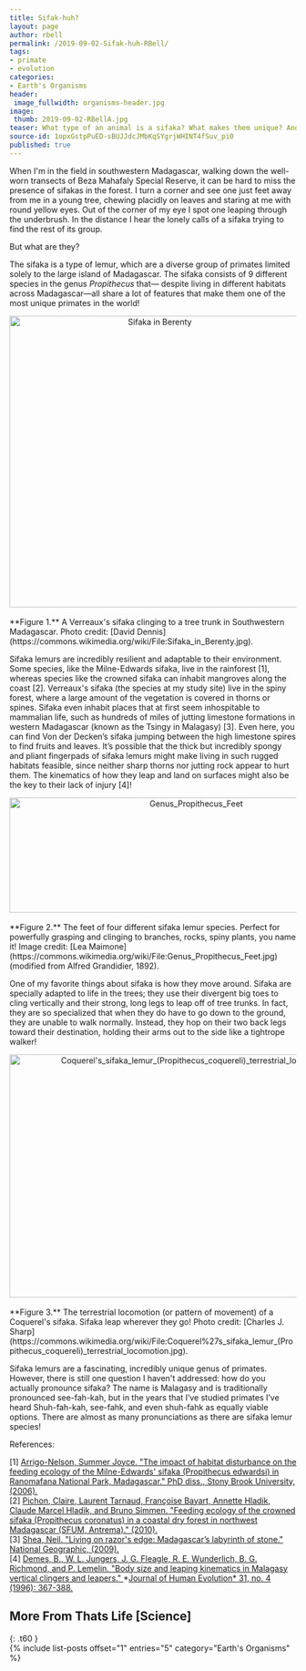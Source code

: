```yaml
---
title: Sifak-huh?
layout: page
author: rbell
permalink: /2019-09-02-Sifak-huh-RBell/
tags:
- primate
- evolution
categories:
- Earth's Organisms
header:
 image_fullwidth: organisms-header.jpg
image:
 thumb: 2019-09-02-RBellA.jpg
teaser: What type of an animal is a sifaka? What makes them unique? And how in the world do you pronounce ‘sifaka’?
source-id: 1opxGstpPuED-sBUJJdcJMbKqSYgrjWHINT4fSuv_pi0
published: true
---
```


When I'm in the field in southwestern Madagascar, walking down the well-worn transects of Beza Mahafaly Special Reserve, it can be hard to miss the presence of sifakas in the forest. I turn a corner and see one just feet away from me in a young tree, chewing placidly on leaves and staring at me with round yellow eyes. Out of the corner of my eye I spot one leaping through the underbrush. In the distance I hear the lonely calls of a sifaka trying to find the rest of its group.

But what are they?

The sifaka is a type of lemur, which are a diverse group of primates limited solely to the large island of Madagascar. The sifaka consists of 9 different species in the genus *Propithecus* that— despite living in different habitats across Madagascar—all share a lot of features that make them one of the most unique primates in the world!

<center><a title="David Dennis [CC BY-SA 2.0 (https://creativecommons.org/licenses/by-sa/2.0)], via Wikimedia Commons" href="https://commons.wikimedia.org/wiki/File:Sifaka_in_Berenty.jpg"><img width="512" alt="Sifaka in Berenty" src="https://upload.wikimedia.org/wikipedia/commons/thumb/2/2b/Sifaka_in_Berenty.jpg/512px-Sifaka_in_Berenty.jpg"></a></center><br>
**Figure 1.** A Verreaux's sifaka clinging to a tree trunk in Southwestern Madagascar. Photo credit: [David Dennis](https://commons.wikimedia.org/wiki/File:Sifaka_in_Berenty.jpg).

Sifaka lemurs are incredibly resilient and adaptable to their environment. Some species, like the Milne-Edwards sifaka, live in the rainforest [1], whereas species like the crowned sifaka can inhabit mangroves along the coast [2]. Verreaux's sifaka (the species at my study site) live in the spiny forest, where a large amount of the vegetation is covered in thorns or spines. Sifaka even inhabit places that at first seem inhospitable to mammalian life, such as hundreds of miles of jutting limestone formations in western Madagascar (known as the Tsingy in Malagasy) [3]. Even here, you can find Von der Decken’s sifaka jumping between the high limestone spires to find fruits and leaves. It’s possible that the thick but incredibly spongy and pliant fingerpads of sifaka lemurs might make living in such rugged habitats feasible, since neither sharp thorns nor jutting rock appear to hurt them. The kinematics of how they leap and land on surfaces might also be the key to their lack of injury [4]!

<center><a data-flickr-embed="true"  href="https://www.flickr.com/photos/139839751@N06/48382485297/in/dateposted-friend/" title="Genus_Propithecus_Feet"><img src="https://live.staticflickr.com/65535/48382485297_b7a0ebe328_z.jpg" width="640" height="202" alt="Genus_Propithecus_Feet"></a><script async src="//embedr.flickr.com/assets/client-code.js" charset="utf-8"></script></center><br>
**Figure 2.** The feet of four different sifaka lemur species. Perfect for powerfully grasping and clinging to branches, rocks, spiny plants, you name it! Image credit: [Lea Maimone](https://commons.wikimedia.org/wiki/File:Genus_Propithecus_Feet.jpg) (modified from Alfred Grandidier, 1892).

One of my favorite things about sifaka is how they move around. Sifaka are specially adapted to life in the trees; they use their divergent big toes to cling vertically and their strong, long legs to leap off of tree trunks. In fact, they are so specialized that when they do have to go down to the ground, they are unable to walk normally. Instead, they hop on their two back legs toward their destination, holding their arms out to the side like a tightrope walker!

<center><a data-flickr-embed="true"  href="https://www.flickr.com/photos/139839751@N06/48382343366/in/dateposted-friend/" title="Coquerel&#x27;s_sifaka_lemur_(Propithecus_coquereli)_terrestrial_locomotion"><img src="https://live.staticflickr.com/65535/48382343366_17e22b9247_z.jpg" width="640" height="427" alt="Coquerel&#x27;s_sifaka_lemur_(Propithecus_coquereli)_terrestrial_locomotion"></a><script async src="//embedr.flickr.com/assets/client-code.js" charset="utf-8"></script></center><br>
**Figure 3.** The terrestrial locomotion (or pattern of movement) of a Coquerel's sifaka. Sifaka leap wherever they go! Photo credit: [Charles J. Sharp](https://commons.wikimedia.org/wiki/File:Coquerel%27s_sifaka_lemur_(Propithecus_coquereli)_terrestrial_locomotion.jpg).

Sifaka lemurs are a fascinating, incredibly unique genus of primates. However, there is still one question I haven't addressed: how do you actually pronounce sifaka? The name is Malagasy and is traditionally pronounced see-fah-kah, but in the years that I’ve studied primates I’ve heard Shuh-fah-kah, see-fahk, and even shuh-fahk as equally viable options. There are almost as many pronunciations as there are sifaka lemur species!

References:

[1] [Arrigo-Nelson, Summer Joyce. "The impact of habitat disturbance on the feeding ecology of the Milne-Edwards' sifaka (Propithecus edwardsi) in Ranomafana National Park, Madagascar." PhD diss., Stony Brook University, (2006).](https://www.researchgate.net/profile/Summer_Arrigo-Nelson/publication/34659811_The_impact_of_habitat_disturbance_on_the_feeding_ecology_of_the_Milne-Edwards%27_Sifaka_Propithecus_edwardsi_in_Ranomafana_National_Park_Madagascar_PhD/links/5638d3d908ae78d01d3a0320/The-impact-of-habitat-disturbance-on-the-feeding-ecology-of-the-Milne-Edwards-Sifaka-Propithecus-edwardsi-in-Ranomafana-National-Park-Madagascar-PhD.pdf)<br>
[2] [Pichon, Claire, Laurent Tarnaud, Françoise Bayart, Annette Hladik, Claude Marcel Hladik, and Bruno Simmen. "Feeding ecology of the crowned sifaka (Propithecus coronatus) in a coastal dry forest in northwest Madagascar (SFUM, Antrema)." (2010).](https://hal.archives-ouvertes.fr/file/index/docid/575897/filename/Pichon_et_al.pdf)<br>
[3] [Shea, Neil. "Living on razor's edge: Madagascar’s labyrinth of stone." National Geographic, (2009).](https://www.nationalgeographic.com/magazine/2009/11/stone-forest/)<br>
[4] [Demes, B., W. L. Jungers, J. G. Fleagle, R. E. Wunderlich, B. G. Richmond, and P. Lemelin. "Body size and leaping kinematics in Malagasy vertical clingers and leapers." ](https://www.researchgate.net/profile/Brian_Richmond/publication/242067110_Body_size_and_leaping_kinematics_in_Malagasy_vertical_clingers_and_leapers/links/5bd3a5c74585150b2b8a1b3e/Body-size-and-leaping-kinematics-in-Malagasy-vertical-clingers-and-leapers.pdf)*[Journal of Human Evolution*](https://www.researchgate.net/profile/Brian_Richmond/publication/242067110_Body_size_and_leaping_kinematics_in_Malagasy_vertical_clingers_and_leapers/links/5bd3a5c74585150b2b8a1b3e/Body-size-and-leaping-kinematics-in-Malagasy-vertical-clingers-and-leapers.pdf)[ 31, no. 4 (1996): 367-388.](https://www.researchgate.net/profile/Brian_Richmond/publication/242067110_Body_size_and_leaping_kinematics_in_Malagasy_vertical_clingers_and_leapers/links/5bd3a5c74585150b2b8a1b3e/Body-size-and-leaping-kinematics-in-Malagasy-vertical-clingers-and-leapers.pdf)<br>

## More From Thats Life [Science]
{: .t60 }	
{% include list-posts offset="1" entries="5" category="Earth's Organisms" %}


